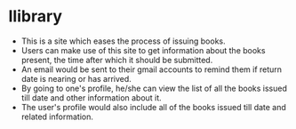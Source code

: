 # Ilibrary
<ul>
 <li>This is a site which eases the process of issuing books.</li>
 <li>Users can make use of this site to get information about the books present, the time after which it should be submitted.</li>
 <li>An email would be sent to their gmail accounts to remind them if return date is nearing or has arrived.</li>
 <li>By going to one's profile, he/she can view the list of all the books issued till date and other information about it.</li>
 <li>The user's profile would also include all of the books issued till date and related information.</li>
</ul>
